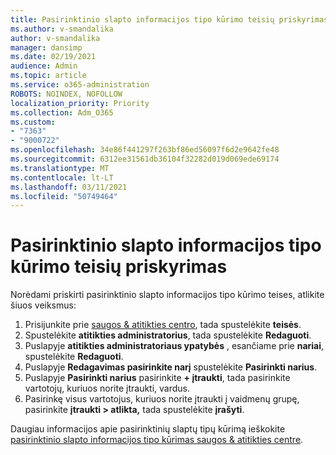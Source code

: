 ```yaml
---
title: Pasirinktinio slapto informacijos tipo kūrimo teisių priskyrimas
ms.author: v-smandalika
author: v-smandalika
manager: dansimp
ms.date: 02/19/2021
audience: Admin
ms.topic: article
ms.service: o365-administration
ROBOTS: NOINDEX, NOFOLLOW
localization_priority: Priority
ms.collection: Adm_O365
ms.custom:
- "7363"
- "9000722"
ms.openlocfilehash: 34e86f441297f263bf86ed56097f6d2e9642fe48
ms.sourcegitcommit: 6312ee31561db36104f32282d019d069ede69174
ms.translationtype: MT
ms.contentlocale: lt-LT
ms.lasthandoff: 03/11/2021
ms.locfileid: "50749464"
---
```

# <a name="assign-permissions-for-custom-sensitive-information-type-creation"></a>Pasirinktinio slapto informacijos tipo kūrimo teisių priskyrimas

Norėdami priskirti pasirinktinio slapto informacijos tipo kūrimo teises, atlikite šiuos veiksmus:

1. Prisijunkite prie [saugos & atitikties centro](https://sip.protection.office.com/), tada spustelėkite **teisės**.
2. Spustelėkite **atitikties administratorius**, tada spustelėkite **Redaguoti**.
3. Puslapyje **atitikties administratoriaus ypatybės** , esančiame prie **nariai**, spustelėkite **Redaguoti**.
4. Puslapyje **Redagavimas pasirinkite narį** spustelėkite **Pasirinkti narius**.
5. Puslapyje **Pasirinkti narius** pasirinkite **+ įtraukti**, tada pasirinkite vartotojų, kuriuos norite įtraukti, vardus.
6. Pasirinkę visus vartotojus, kuriuos norite įtraukti į vaidmenų grupę, pasirinkite **įtraukti > atlikta,** tada spustelėkite **įrašyti**.

Daugiau informacijos apie pasirinktinių slaptų tipų kūrimą ieškokite [pasirinktinio slapto informacijos tipo kūrimas saugos & atitikties centre](https://docs.microsoft.com/microsoft-365/compliance/create-a-custom-sensitive-information-type).